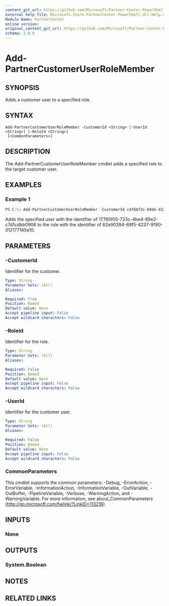 ```yaml
---
content_git_url: https://github.com/Microsoft/Partner-Center-PowerShell/blob/master/docs/help/Add-PartnerCustomerUserRoleMember.md
external help file: Microsoft.Store.PartnerCenter.PowerShell.dll-Help.xml
Module Name: PartnerCenter
online version:
original_content_git_url: https://github.com/Microsoft/Partner-Center-PowerShell/blob/master/docs/help/Add-PartnerCustomerUserRoleMember.md
schema: 2.0.0
---
```


# Add-PartnerCustomerUserRoleMember

## SYNOPSIS
Adds a customer user to a specified role.

## SYNTAX

```
Add-PartnerCustomerUserRoleMember -CustomerId <String> [-UserId <String>] [-RoleId <String>]
 [<CommonParameters>]
```

## DESCRIPTION
The Add-PartnerCustomerUserRoleMember cmdlet adds a specified role to the target customer user.

## EXAMPLES

### Example 1
```powershell
PS C:\> Add-PartnerCustomerUserRoleMember -CustomerId c4f6bf3c-60de-432e-a3ec-20bcc5b26ec2 -UserId 17765f05-723c-4be4-89e2-c7d1cdbb0906 -RoleId 62e90394-69f5-4237-9190-012177145e10
```

Adds the specified user with the identifier of 17765f05-723c-4be4-89e2-c7d1cdbb0906 to the role with the identifier of 62e90394-69f5-4237-9190-012177145e10.

## PARAMETERS

### -CustomerId
Identifier for the customer.

```yaml
Type: String
Parameter Sets: (All)
Aliases:

Required: True
Position: Named
Default value: None
Accept pipeline input: False
Accept wildcard characters: False
```

### -RoleId
Identifier for the role.

```yaml
Type: String
Parameter Sets: (All)
Aliases:

Required: False
Position: Named
Default value: None
Accept pipeline input: False
Accept wildcard characters: False
```

### -UserId
Identifier for the customer user.

```yaml
Type: String
Parameter Sets: (All)
Aliases:

Required: False
Position: Named
Default value: None
Accept pipeline input: False
Accept wildcard characters: False
```

### CommonParameters
This cmdlet supports the common parameters: -Debug, -ErrorAction, -ErrorVariable, -InformationAction, -InformationVariable, -OutVariable, -OutBuffer, -PipelineVariable, -Verbose, -WarningAction, and -WarningVariable. For more information, see about_CommonParameters (http://go.microsoft.com/fwlink/?LinkID=113216).

## INPUTS

### None

## OUTPUTS

### System.Boolean

## NOTES

## RELATED LINKS
